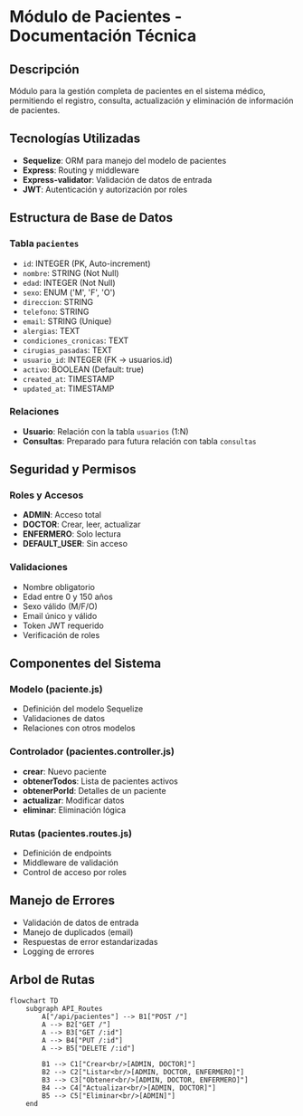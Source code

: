 # Módulo de Pacientes - Documentación Técnica

## Descripción
Módulo para la gestión completa de pacientes en el sistema médico, permitiendo el registro, consulta, actualización y eliminación de información de pacientes.

## Tecnologías Utilizadas
- **Sequelize**: ORM para manejo del modelo de pacientes
- **Express**: Routing y middleware
- **Express-validator**: Validación de datos de entrada
- **JWT**: Autenticación y autorización por roles

## Estructura de Base de Datos
### Tabla `pacientes`
- `id`: INTEGER (PK, Auto-increment)
- `nombre`: STRING (Not Null)
- `edad`: INTEGER (Not Null)
- `sexo`: ENUM ('M', 'F', 'O')
- `direccion`: STRING
- `telefono`: STRING
- `email`: STRING (Unique)
- `alergias`: TEXT
- `condiciones_cronicas`: TEXT
- `cirugias_pasadas`: TEXT
- `usuario_id`: INTEGER (FK -> usuarios.id)
- `activo`: BOOLEAN (Default: true)
- `created_at`: TIMESTAMP
- `updated_at`: TIMESTAMP

### Relaciones
- **Usuario**: Relación con la tabla `usuarios` (1:N)
- **Consultas**: Preparado para futura relación con tabla `consultas`

## Seguridad y Permisos
### Roles y Accesos
- **ADMIN**: Acceso total
- **DOCTOR**: Crear, leer, actualizar
- **ENFERMERO**: Solo lectura
- **DEFAULT_USER**: Sin acceso

### Validaciones
- Nombre obligatorio
- Edad entre 0 y 150 años
- Sexo válido (M/F/O)
- Email único y válido
- Token JWT requerido
- Verificación de roles

## Componentes del Sistema

### Modelo (paciente.js)
- Definición del modelo Sequelize
- Validaciones de datos
- Relaciones con otros modelos

### Controlador (pacientes.controller.js)
- **crear**: Nuevo paciente
- **obtenerTodos**: Lista de pacientes activos
- **obtenerPorId**: Detalles de un paciente
- **actualizar**: Modificar datos
- **eliminar**: Eliminación lógica

### Rutas (pacientes.routes.js)
- Definición de endpoints
- Middleware de validación
- Control de acceso por roles

## Manejo de Errores
- Validación de datos de entrada
- Manejo de duplicados (email)
- Respuestas de error estandarizadas
- Logging de errores

## Arbol de Rutas

```mermaid
flowchart TD
    subgraph API_Routes
        A["/api/pacientes"] --> B1["POST /"]
        A --> B2["GET /"]
        A --> B3["GET /:id"]
        A --> B4["PUT /:id"]
        A --> B5["DELETE /:id"]

        B1 --> C1["Crear<br/>[ADMIN, DOCTOR]"]
        B2 --> C2["Listar<br/>[ADMIN, DOCTOR, ENFERMERO]"]
        B3 --> C3["Obtener<br/>[ADMIN, DOCTOR, ENFERMERO]"]
        B4 --> C4["Actualizar<br/>[ADMIN, DOCTOR]"]
        B5 --> C5["Eliminar<br/>[ADMIN]"]
    end
```